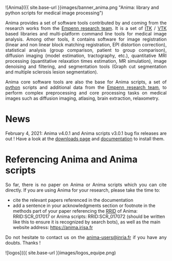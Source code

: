 ![Anima]({{ site.base-url }}images/banner_anima.png "Anima: library and python scripts for medical image processing")

<p align="justify"> 
Anima provides a set of software tools contributed by and coming from the research works from the <a href="https://team.inria.fr/empenn">Empenn research team</a>. It is a set of <a href="http://www.itk.org">ITK</a> / <a href="http://www.vtk.org">VTK</a> based libraries and multi-platform command line tools for medical image analysis. Among other tools, it contains software for image registration (linear and non linear block matching registration, EPI distortion correction), statistical analysis (group comparison, patient to group comparison), diffusion imaging (model estimation, tractography, etc.), quantitative MRI processing (quantitative relaxation times estimation, MR simulation), image denoising and filtering, and segmentation tools (Graph cut segmentation and multiple sclerosis lesion segmentation).
</p>

<p align="justify">
Anima core software tools are also the base for Anima scripts, a set of <a href="https://www.python.org/">python</a> scripts and additional data from the <a href="https://team.inria.fr/empenn">Empenn research team</a>, to perform complex preprocessing and core processing tasks on medical images such as diffusion imaging, atlasing, brain extraction, relaxometry.
</p>

# News

<p align="justify">February 4, 2021: Anima v4.0.1 and Anima scripts v3.0.1 bug fix releases are out ! Have a look at the <a href="{{ site.base-url }}downloads">downloads page</a> and <a href="http://anima.rtfd.io/">documentation</a> to install them.</p>

# Referencing Anima and Anima scripts

<p align="justify">So far, there is no paper on Anima or Anima scripts which you can cite directly. If you are using Anima for your research, please take the time to:</p>

* cite the relevant papers referenced in the documentation
* add a sentence in your acknowledgments section or footnote in the methods part of your paper referencing the [RRID](https://rrid.org) of Anima: RRID:SCR_017017 or Anima scripts: RRID:SCR_017072 (should be written like this to ensure it is recognized by search bots), as well as the main website address: https://anima.irisa.fr

<p align="justify">Do not hesitate to contact us on the <a href="mailto:anima-users@inria.fr">anima-users@inria.fr</a> if you have any doubts. Thanks !</p>

![logos]({{ site.base-url }}images/logos_equipe.png)